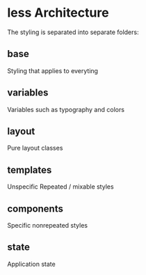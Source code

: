 # less Architecture
The styling is separated into separate folders:

## base
Styling that applies to everyting

## variables
Variables such as typography and colors

## layout
Pure layout classes

## templates
Unspecific Repeated / mixable styles

## components
Specific nonrepeated styles

## state
Application state
